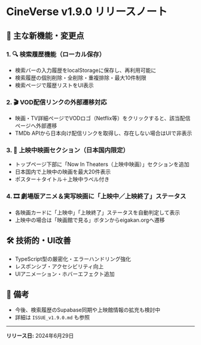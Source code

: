 # CineVerse v1.9.0 リリースノート

## 🚀 主な新機能・変更点

### 1. 🔍 検索履歴機能（ローカル保存）
- 検索バーの入力履歴をlocalStorageに保存し、再利用可能に
- 検索履歴の個別削除・全削除・重複排除・最大10件制限
- 検索ページで履歴リストをUI表示

### 2. 🎬 VOD配信リンクの外部遷移対応
- 映画・TV詳細ページでVODロゴ（Netflix等）をクリックすると、該当配信ページへ外部遷移
- TMDb APIから日本向け配信リンクを取得し、存在しない場合はUIで非表示

### 3. 🏮 上映中映画セクション（日本国内限定）
- トップページ下部に「Now In Theaters（上映中映画）」セクションを追加
- 日本国内で上映中の映画を最大20件表示
- ポスター＋タイトル＋上映中ラベル付き

### 4. 🎞️ 劇場版アニメ＆実写映画に「上映中／上映終了」ステータス
- 各映画カードに「上映中」「上映終了」ステータスを自動判定して表示
- 上映中の場合は「映画館で見る」ボタンからeigakan.orgへ遷移

## 🛠 技術的・UI改善
- TypeScript型の厳密化・エラーハンドリング強化
- レスポンシブ・アクセシビリティ向上
- UIアニメーション・ホバーエフェクト追加

## 📝 備考
- 今後、検索履歴のSupabase同期や上映館情報の拡充も検討中
- 詳細は `ISSUE_v1.9.0.md` も参照

---

**リリース日:** 2024年6月29日 